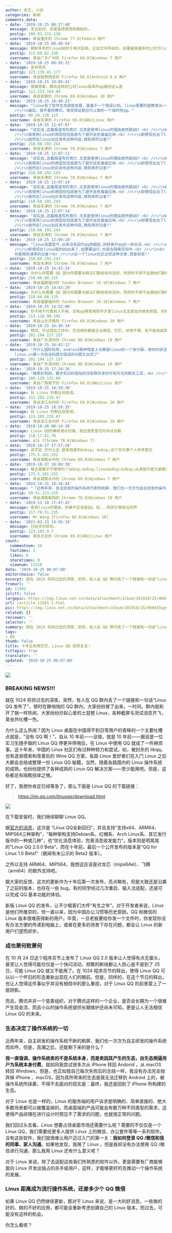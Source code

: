 ```yaml
---
author: 老王, 小白
categories: 新闻
comments_data:
- date: '2019-10-25 08:17:48'
  message: 无论如何，还是值得表扬和鼓励的。
  postip: 106.91.215.130
  username: 来自重庆的 Chrome 77.0|Fedora 用户
- date: '2019-10-25 08:48:54'
  message: 期盼多年的linuxQQ终于再次回来。正如文中所说的，如果越来越多的公司为linux提供优质的日常和企业级应用，那系统排名中linux就不是其它那项了，就应该独立的显示为linux。
  postip: 113.68.82.230
  username: 来自广东广州的 Firefox 69.0|Windows 7 用户
- date: '2019-10-25 08:56:31'
  message: 坐井观天
  postip: 123.139.41.177
  username: 来自陕西西安的 Firefox 68.0|Android 8.0 用户
- date: '2019-10-25 10:05:41'
  message: 很难想象，腾讯这样的公司linux版本的qq做的这么差
  postip: 112.123.164.84
  username: 来自安徽的 Chrome 69.0|Windows 10 用户
- date: '2019-10-25 10:48:23'
  message: "linux有了软件生态就能发展，是基于一个错误认知。linux需要的是教育出一批乐意用且会用linux的用户。因为linux各个版本是基于技术在发展，而不是用户偏好。配置文件说拆就拆，系统文件说改就改，不跟着学又怎么办？如果用户不能一直随着技术发展去学习，很快会耗散掉。当然，最基本的需求是完全可以满足的，但是遇到一些问题，身边总要起码有一两个同事是会用linux稍微能钻研一下的人吧。这是国内推广linux最大的瓶颈。而国内大学则是基于windows培养学生的。<br
    />\r\n最后，我不看好腾讯，我觉得这是应付上面的一个临时性qq。"
  postip: 60.28.138.115
  username: 来自天津的 Firefox 69.0|GNU/Linux 用户
- date: '2019-10-25 12:07:07'
  message: "说实话,这篇报道写的真烂.尤其是使用linux的理由居然是QQ? <br />\r\n如果你真的喜欢linux,想qq有各种办法去实现.<br
    />\r\n我使用linux的原因恰恰就是为了避开这些毒瘤应用.<br />\r\n即便现在出了linux平台的应用,我也会放在隔离空间运行.<br />\r\n<br
    />\r\n居然在linux社区发布这种内容,微软来的记者?"
  postip: 218.68.192.243
  username: 来自天津的 Chrome 78.0|Windows 7 用户
- date: '2019-10-25 12:07:11'
  message: "说实话,这篇报道写的真烂.尤其是使用linux的理由居然是QQ? <br />\r\n如果你真的喜欢linux,想qq有各种办法去实现.<br
    />\r\n我使用linux的原因恰恰就是为了避开这些毒瘤应用.<br />\r\n即便现在出了linux平台的应用,我也会放在隔离空间运行.<br />\r\n<br
    />\r\n居然在linux社区发布这种内容,微软来的记者?"
  postip: 218.68.192.243
  username: 来自天津的 Chrome 78.0|Windows 7 用户
- date: '2019-10-25 12:07:14'
  message: "说实话,这篇报道写的真烂.尤其是使用linux的理由居然是QQ? <br />\r\n如果你真的喜欢linux,想qq有各种办法去实现.<br
    />\r\n我使用linux的原因恰恰就是为了避开这些毒瘤应用.<br />\r\n即便现在出了linux平台的应用,我也会放在隔离空间运行.<br />\r\n<br
    />\r\n居然在linux社区发布这种内容,微软来的记者?"
  postip: 218.68.192.243
  username: 来自天津的 Chrome 78.0|Windows 7 用户
- date: '2019-10-25 12:07:14'
  message: "说实话,这篇报道写的真烂.尤其是使用linux的理由居然是QQ? <br />\r\n如果你真的喜欢linux,想qq有各种办法去实现.<br
    />\r\n我使用linux的原因恰恰就是为了避开这些毒瘤应用.<br />\r\n即便现在出了linux平台的应用,我也会放在隔离空间运行.<br />\r\n<br
    />\r\n居然在linux社区发布这种内容,微软来的记者?"
  postip: 218.68.192.243
  username: 来自天津的 Chrome 78.0|Windows 7 用户
- date: '2019-10-25 12:09:18'
  message: "linux发展至今,从来没有因为qq而崛起,同样离开qq也一样长存.<br />\r\n我使用 linux的原因恰恰是因为可以避开这些毒瘤应用.<br
    />\r\n即便现在linux版的QQ出来了,如果要运行,也是在隔离空间中.<br />\r\n<br />\r\n文章中,居然说 没有QQ还怎么用Linux?
    你是微软请来的记者?<br />\r\n在一个linux社区出现这种文章,真是悲哀!"
  postip: 218.68.192.243
  username: 来自天津的 Chrome 78.0|Windows 7 用户
- date: '2019-10-25 14:43:24'
  message: 为什么你需要 QQ 因为你需要与麻瓜们聊些有的没的，然而你不得不去跟他们聊些有的没的，然后我们这些傲罗们用起了 wineQQ/wineTim;&nbsp;&nbsp;现在给了一个能与麻瓜愉巴拉巴拉的机会，应该“感谢”腾讯才是
  postip: 218.66.68.115
  username: 来自福建福州的 Yandex Browser 19.10|Windows 7 用户
- date: '2019-10-25 14:43:29'
  message: 为什么你需要 QQ 因为你需要与麻瓜们聊些有的没的，然而你不得不去跟他们聊些有的没的，然后我们这些傲罗们用起了 wineQQ/wineTim;&nbsp;&nbsp;现在给了一个能与麻瓜愉巴拉巴拉的机会，应该“感谢”腾讯才是
  postip: 218.66.68.115
  username: 来自福建福州的 Yandex Browser 19.10|Windows 7 用户
- date: '2019-10-25 14:52:08'
  message: 你不用不代表别人不用，没有qq等常用软件才是linux无法普及的根本原因，你竟然还冷嘲热讽，到底是何居心？是不是微软派来的卧底？
  postip: 113.128.99.195
  username: 来自山东济南的 Firefox 69.0|Windows 10 用户
- date: '2019-10-25 16:36:34'
  message: 赞同，不过现在工作中，交流用的都是企业微信、钉钉，非常不便，有不能改成其他交流方式，烦人
  postip: 202.104.117.157
  username: 来自广东深圳的 Chrome 80.0|Windows 10 用户
- date: '2019-10-25 16:42:12'
  message: "开什么国际玩笑，android某种程度上也算是linux的一个发行版，按你的说法，是因为它有QQ才称霸世界的？<br />\r\n<br />\r\nPS:
    linux.cn第一次验证码提示错误的问题又出现了"
  postip: 202.104.117.157
  username: 来自广东深圳的 Chrome 80.0|Windows 10 用户
- date: '2019-10-25 17:24:16'
  message: "搞笑的鸡肋。要手机扫码登陆的没有群共享的可有可无的聊天工具，<br />\r\n纯净的LINUX 不需要鹅厂的垃圾，喜欢用LINUX的人不会因为一个QQ或者VX而不用。"
  postip: 180.139.132.80
  username: 来自广西南宁的 Firefox 68.0|GNU/Linux 用户
- date: '2019-10-25 18:59:30'
  message: 玩 Linux 的都比较低调。
  postip: 115.203.219.47
  username: 来自浙江台州的 Firefox 69.0|Windows 10 用户
- date: '2019-10-25 18:59:35'
  message: 玩 Linux 的都比较低调。
  postip: 115.203.219.47
  username: 来自浙江台州的 Firefox 69.0|Windows 10 用户
- date: '2019-10-26 00:14:38'
  message: Linux QQ的确有很长的路，我还是愿意花时间试试看
  postip: 110.17.81.70
  username: qlk [Chrome 78.0|Windows 7]
- date: '2019-10-27 17:57:28'
  message: 说不定 交付上去 是有钱拿的&nbsp; &nbsp;这个仅代表个人参考意见
  postip: 175.5.101.252
  username: 来自湖南永州的 Chrome 69.0|Windows 7 用户
- date: '2019-10-27 18:00:38'
  message: 楼主是脑子不够用吗？&nbsp;&nbsp;linux&nbsp;&nbsp;从来就不是为桌面系统而生的，它是为了开发或者称为研究人员而生的，而且它开源的意义也在此，
  postip: 175.5.101.252
  username: 来自湖南永州的 Chrome 69.0|Windows 7 用户
- date: '2019-10-31 18:34:44'
  message: "「近两年来，自主研发的操作系统不断的刷屏，我们也一次次为自主研发的操作系统而欢呼。」<br />\r\n<br />\r\n你把我逗笑了，究竟有多**才会为这些“自主研发”的操作系统“欢呼”。"
  postip: 59.51.123.215
  username: 来自湖南衡阳的 Chrome 78.0|Windows 10 用户
- date: '2019-11-18 17:47:42'
  message: 使用linux的理由，的确不应该是QQ。呃...除非它想统治世界
  postip: 117.78.51.235
  username: Mr.Wang [Firefox 68.0|Windows 10]
- date: '2021-03-23 14:56:19'
  message: 已经凉勿悲伤。
  postip: 123.103.9.7
  username: 来自北京的 Chrome 89.0|GNU/Linux 用户
count:
  commentnum: 24
  favtimes: 2
  likes: 0
  sharetimes: 0
  viewnum: 11518
date: '2019-10-25 06:07:00'
editorchoice: false
excerpt: 就在 1024 将将过去的深夜，突然，有人在 QQ 群内丢了一个链接和一句话“Linux QQ 发布了”，顿时在静悄悄的 QQ 群内，大家纷纷冒了出来。
fromurl: ''
id: 11501
islctt: false
largepic: https://img.linux.net.cn/data/attachment/album/201910/25/060435upy74uwpb2fdku4p.jpg
url: /article-11501-1.html
pic: https://img.linux.net.cn/data/attachment/album/201910/25/060435upy74uwpb2fdku4p.jpg.thumb.jpg
related: []
reviewer: ''
selector: ''
summary: 就在 1024 将将过去的深夜，突然，有人在 QQ 群内丢了一个链接和一句话“Linux QQ 发布了”，顿时在静悄悄的 QQ 群内，大家纷纷冒了出来。
tags:
- QQ
thumb: false
title: 十年生死两茫茫，Linux QQ 突然复活！
titlepic: true
translator: ''
updated: '2019-10-25 06:07:00'
---
```


![](/data/attachment/album/201910/25/060435upy74uwpb2fdku4p.jpg)


### BREAKING NEWS!!!


就在 1024 将将过去的深夜，突然，有人在 QQ 群内丢了一个链接和一句话“Linux QQ 发布了”，顿时在静悄悄的 QQ 群内，大家纷纷冒了出来。一时间，群内就和开了锅一样热闹，大家纷纷抄起心爱的土琵琶 Linux，各种截屏与测试消息齐飞，臭虫共吐槽一色。


为什么这么热闹？因为 Linux 桌面在中国得不到日常用户的青睐的一个主要吐槽点就是，“没有 QQ 啊！”，自从 10 年前——没错，就是 10 年前——据说是一位实习生随手做的 Linux QQ 停更并停用后，在 Linux 中使用 QQ 就成了一件麻烦事。这十年来，中国的 Linux 社区们有过种种努力和尝试，如，被封杀的 libqq，也有逐渐摸索和改善后的 Wine QQ 方案，各路 Linux 爱好者们在入门 Linux 之后大都会总结或整理一份 Linux QQ 秘籍，当然，随着各路国内的 Linux 操作系统的成熟，也纷纷提供了各种成熟的 Linux QQ 解决方案——至少能用吧。但是，这些都总有隔靴挠痒之憾。


好了，我想你肯定已经等急了，那么下面是 Linux QQ 的下载链接：



> 
> <https://im.qq.com/linuxqq/download.html>
> 
> 
> 


![](/data/attachment/album/201910/25/061732mad2sds1sfnd00aq.png)


在下载安装时，我们继续聊聊 Linux QQ。


据[官方的消息](https://im.qq.com/linuxqq/features.html)，这次是 “Linux QQ全新回归”，并且支持“支持x64、ARM64、MIPS64三种架构”，“每种架构支持Debian系、红帽系、Arch Linux系、其它发行版中的一种或几种”，也“优化消息体验，完善消息收发能力”，版本则是明晃晃的“Linux QQ 2.0.0 Beta”，而在十年前，最后一个公开发布的版本是“QQ for Linux 1.0 Beta1”（据闻有未公示的 Beta2 版本）。


之所以支持 ARM64、MIPS64，我想这应该是对龙芯（mips64el）、飞腾（arm64）的额外支持吧。


据大家的反馈，这次的更新作为十年后第一次发布，亮点略有，但是大致还是沿袭了之前的版本，也存在一些 bug，有的同学经过几次重启、输入法适配，还是可以完成 QQ 基本功能的体验。


新版 Linux QQ 的发布，让不少极客们大呼“有生之年”。对于开发者来说，Linux 是他们所推崇的，但一直以来，因为中国办公习惯等历史原因，QQ 和微信的 Linux 版本很难获得新的用户。毕竟，一旦老板要给你发一个文件时，你发现你没有办法方便的传递到电脑上，或者在更多的场景下存在问题，都会让 Linux 的新用户们望而却步。


### 成也萧何败萧何


在 10 月 24 日这个程序员节上发布了 Linux QQ 2.0 版本让人觉得有点无厘头，甚至让人觉得可能仅仅是一个快闪活动，频繁的断线都让人担心是不是到了 25 日，可能 Linux QQ 就又不能用了。在 1024 程序员节的释出，使得 Linux QQ 可以以一个怀旧的形态重新出现在人们的眼前。但是，同样的，在这个节日的释出，也让人觉得这件事似乎并没有相信中的那么重视，对于 Linux QQ 的前景蒙上了一层阴影。


而且，腾讯并非一个慈善组织，对于腾讯这样的一个企业，是否会长期为一个很难产生现金流，而且小众的操作系统提供长期维护还尚未可知，更是让人无法相信 Linux QQ 的未来。


### 生态决定了操作系统的一切


近两年来，自主研发的操作系统不断的刷屏，我们也一次次为自主研发的操作系统而欢呼。但是，高潮之后，还能剩下来的是什么？


**我一直强调，操作系统卖的不是系统本身，而是卖因其产生的生态，由生态倒逼用户为系统本身付费**。就如同我尝试很多次从 iPhone 转回 Andorid ，从 macOS 转回 Windows，但是，也正如我自己每次失败后的总结一样，我没有办法完全抛弃掉 iPhone 、macOS，因为其所带来的生态是我无法迁移到 Android 上的，被操作系统所挟裹，不得不去面对的现实是：最终，我还是回到了 iPhone 所构建的生态。


对于 Linux 也是一样的，Linux 的服务端的用户诉求是明确的、简单直接的、绝大多数场景都可以被覆盖掉的。而桌面端的产品可能会有数万种不同类型的需求，这使得产品经理在进行设计时预见不了需求的问题，也就很正常的问题。


我们回过头去看，Linux 想要占领桌面市场还需要什么呢？需要的不仅仅是一个 Linux QQ，我们需要给更多人提供 Linux 上的微信、办公套件等等一系列软件。没有这些软件，我们就很难让用户迈过入门的第一关：**我如何登录 QQ /微信和我的同事、家人沟通**。如果他发现，我用了 Linux ，但是我却没有办法使用 QQ /微信进行沟通，那么我用 Linux 还有什么意义呢？


对于 Linux 来说，除了去适配这些我们所熟悉的软件以外，更是需要有厂商能够面向 Linux 开发出独占的杀手级用户，这样，才能够更好的去推动一个操作系统的发展。


### Linux 距离成为流行操作系统，还差多少个 QQ 微信


如果 Linux QQ 仍然继续更新，那对于 Linux 来说，是一大利好消息，一些做的好的、做的不好的应用，都可能会重新考虑创建自己的 Linux 版本。而过去，可能没有这样的机会。


你怎么看呢？